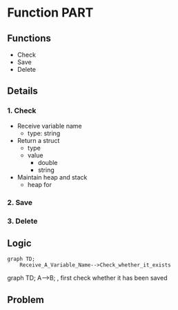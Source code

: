 Function PART
===

## Functions 
- Check
- Save
- Delete

## Details
### 1. Check
- Receive variable name
	- type: string
- Return a struct
	- type
	- value
		- double
		- string
- Maintain heap and stack
	- heap for 

### 2. Save

### 3. Delete


## Logic

```mermaid
graph TD;
    Receive_A_Variable_Name-->Check_whether_it_exists
```


graph TD;
	A-->B;
, first check  whether it has been saved


## Problem